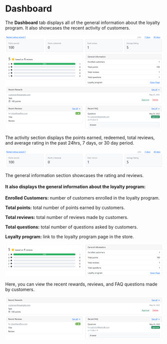 # Dashboard

The **Dashboard** tab displays all of the general information about the loyalty program. It also showcases the recent activity of customers.&#x20;

![Dashboard](<../../../.gitbook/assets/image (1521).png>)

The activity section displays the points earned, redeemed, total reviews, and average rating in the past 24hrs, 7 days, or 30 day period.

![Activity](<../../../.gitbook/assets/image (2064).png>)

The general information section showcases the rating and reviews.&#x20;

#### It also displays the general information about the loyalty program:

**Enrolled Customers:** number of customers enrolled in the loyalty program.

**Total points:** total number of points earned by customers.&#x20;

**Total reviews:** total number of reviews made by customers.&#x20;

**Total questions:** total number of questions asked by customers.&#x20;

**Loyalty program:** link to the loyalty program page in the store.

![General Information](<../../../.gitbook/assets/image (2502).png>)

Here, you can view the recent rewards, reviews, and FAQ questions made by customers.&#x20;

![Recent Rewards, Reviews & FAQs](<../../../.gitbook/assets/image (1022).png>)
